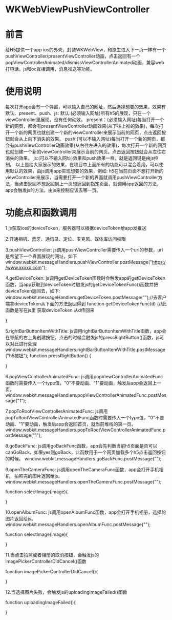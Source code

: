 # WKWebViewPushViewController
# 前言
给H5提供一个app ios的外壳，封装WKWebView，和原生进入下一页一样有一个pushViewController/presentViewController动画，点击返回有一个popViewControllerAnimated/dismissViewControllerAnimated动画，兼容web打电话，js和oc互相调用，消息推送等功能。

# 使用说明
每次打开app会有一个弹窗，可以输入自己的网址，然后选择想要的效果，效果有默认、present、push、js:
默认:(必须输入网址)所有h5的展现，只在一个viewController里展现，没有任何动效。
present：(必须输入网址)每当打开一个新的网页，都会有presentViewController动画效果(从下往上推的效果)，每次打开一个新的网页也就创建一个新的viewController来展示当前的网页，点击返回按钮就会从上向下消失的效果。
push:(可以不输入网址)每当打开一个新的网页，都会有pushViewController动画效果(从右往左进入的效果)，每次打开一个新的网页也就创建一个新的viewController来展示当前的网页。点击返回按钮就会从左往右消失的效果。
js:(可以不输入网址)效果和push效果一样，就是返回键是由js控制。
以上是给大家展示的效果，在项目中上面所有的功能可以混合着用，可以使用默认的效果，由js调用app实现想要的效果，例如:
h5在当前页面不想打开新的viewController来展示，当需要打开一个新的界面就调用pushViewController方法，当点击返回不想返回到上一页想返回到指定页面，就调用app返回的方法，app会触发js的方法，由js来控制应该去哪一页。

# 功能点和函数调用
1.js获取ios的deviceToken，服务器可以根据deviceToken给app发推送

2.开通相机、蓝牙、通讯录、定位、麦克风、媒体库访问权限

3.pushViewController:
js调用pushViewController需要传入一个url的参数，url是希望下一个界面展现的网址，如下
window.webkit.messageHandlers.pushViewController.postMessage("https://www.xxxxx.com");

4.getDeviceToken:
js调用getDeviceToken函数时会触发app的getDeviceToken函数，当app获取到deviceToken时触发js的getDeviceTokenFunc()函数并把deviceToken返回去，如下:
window.webkit.messageHandlers.getDeviceToken.postMessage("");//去客户端拿deviceToken从下面的方法返回得到
function getDeviceTokenFunc(d) {//此函数是写在js里 获取deviceToken 从d传回来

}

5.rightBarButtonItemWithTitle:
js调用rightBarButtonItemWithTitle函数，app会在导航的右上角创建按钮，点击的时候会触发js的pressRightButton()函数，js可以对此进行处理
window.webkit.messageHandlers.rightBarButtonItemWithTitle.postMessage("h5按钮");
function pressRightButton() {

}    

6.popViewControllerAnimatedFunc:
js调用popViewControllerAnimatedFunc函数时需要传入一个type值，"0"不要动画、"1"要动画，触发后app会返回上一页。
window.webkit.messageHandlers.popViewControllerAnimatedFunc.postMessage("1");
                       
7.popToRootViewControllerAnimatedFunc:
js调用popToRootViewControllerAnimatedFunc函数时需要传入一个type值，"0"不要动画、"1"要动画，触发后app会返回首页，就当前堆栈的第一页。
window.webkit.messageHandlers.popToRootViewControllerAnimatedFunc.postMessage("1");

8.goBackFunc:
js调用goBackFunc函数，app会先判断当前h5页面是否可以canGoBack，如果yes则goBack，此函数用于一个网页加载多个h5点击返回按钮的时候。
window.webkit.messageHandlers.goBackFunc.postMessage("");

9.openTheCameraFunc:
js调用openTheCameraFunc函数，app会打开手机相机，拍照完的图片返回给js。
window.webkit.messageHandlers.openTheCameraFunc.postMessage("");

function selectImage(image){

}

10.openAlbumFunc:
js调用openAlbumFunc函数，app会打开手机相册，选择的图片返回给js。
window.webkit.messageHandlers.openAlbumFunc.postMessage("");

function selectImage(image){

}

11.当点击拍照或者相册的取消按钮，会触发js的imagePickerControllerDidCancel()函数

function imagePickerControllerDidCancel(){

}

12.当选择图片失败，会触发js的uploadingImageFailed()函数

function uploadingImageFailed(){

}




